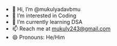 - 👋 Hi, I’m @mukulyadavbmu
- 👀 I’m interested in Coding
- 🌱 I’m currently learning DSA
- 📫 Reach me at mukuly243@gmail.com
- 😄 Pronouns: He/Him
<!---
mukulyadavbmu/mukulyadavbmu is a ✨ special ✨ repository because its `README.md` (this file) appears on your GitHub profile.
You can click the Preview link to take a look at your changes.
--->
